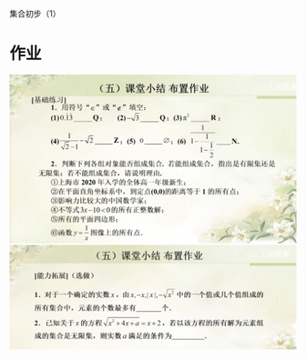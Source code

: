 <section id="title">集合初步（1）</section>

# 作业

![homework](homework_1.png)
![homework](homework_2.png)